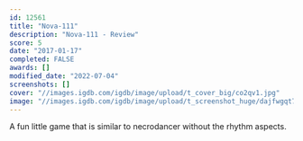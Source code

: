 ```yaml
---
id: 12561
title: "Nova-111"
description: "Nova-111 - Review"
score: 5
date: "2017-01-17"
completed: FALSE
awards: []
modified_date: "2022-07-04"
screenshots: []
cover: "//images.igdb.com/igdb/image/upload/t_cover_big/co2qv1.jpg"
image: "//images.igdb.com/igdb/image/upload/t_screenshot_huge/dajfwgqt7pnbubpeussv.jpg"
---
```

A fun little game that is similar to necrodancer without the rhythm aspects.